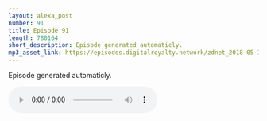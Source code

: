 ```yaml
---
layout: alexa_post
number: 91
title: Episode 91
length: 780164
short_description: Episode generated automaticly.
mp3_asset_link: https://episodes.digitalroyalty.network/zdnet_2018-05-13_01-00-03.mp3
---
```


Episode generated automaticly.

<audio controls>
    <source src="{{ page.mp3_asset_link }}" type="audio/mpeg">
</audio>